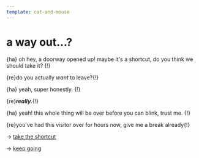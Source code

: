 ```yaml
---
template: cat-and-mouse
---
```


# a way out...?

{ha} oh hey, a doorway opened up! maybe it's a shortcut, do you think we should take it? {!}

{re}do you actually *want* to leave?{!}

{ha} yeah, super honestly. {!}

{re}***really.***{!}

{ha} yeah! this whole thing will be over before you can blink, trust me. {!}

{re}you've had this visitor over for hours now, give me a break already{!}

-> [take the shortcut](./doorway.md)

-> [keep going](intermission-2.md)